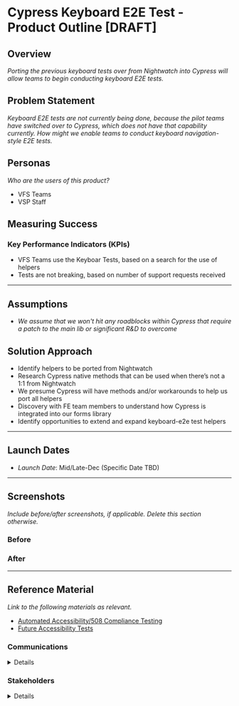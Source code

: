 # Cypress Keyboard E2E Test - Product Outline [DRAFT]

## Overview

*Porting the previous keyboard tests over from Nightwatch into Cypress will allow teams to begin conducting keyboard E2E tests.*

## Problem Statement
*Keyboard E2E tests are not currently being done, because the pilot teams have switched over to Cypress, which does not have that capability currently. How might we enable teams to conduct keyboard navigation-style E2E tests.*

## Personas
*Who are the users of this product?*
* VFS Teams
* VSP Staff

## Measuring Success

### Key Performance Indicators (KPIs)
* VFS Teams use the Keyboar Tests, based on a search for the use of helpers
* Tests are not breaking, based on number of support requests received

---

## Assumptions
- *We assume that we won't hit any roadblocks within Cypress that require a patch to the main lib or significant R&D to overcome*

## Solution Approach
- Identify helpers to be ported from Nightwatch
- Research Cypress native methods that can be used when there’s not a 1:1 from Nightwatch
- We presume Cypress will have methods and/or workarounds to help us port all helpers
- Discovery with FE team members to understand how Cypress is integrated into our forms library
- Identify opportunities to extend and expand keyboard-e2e test helpers

--- 

## Launch Dates
- *Launch Date*: Mid/Late-Dec (Specific Date TBD)

---
   
## Screenshots

_Include before/after screenshots, if applicable. Delete this section otherwise._

### Before

### After

---

## Reference Material

_Link to the following materials as relevant._

- [Automated Accessibility/508 Compliance Testing](https://github.com/department-of-veterans-affairs/va.gov-team/blob/master/platform/accessibility/testing/508-automated-testing.md)
- [Future Accessibility Tests](https://github.com/department-of-veterans-affairs/va.gov-team/blob/master/platform/accessibility/guidance/staging-review-processes.md#future-accessibility-tests)

### Communications

<details>

- Team Name: (VSP Testing Team)
- GitHub Label: 
- Slack channel: 
- Product POCs: Trevor Pierce, Noah Gelman

</details>

### Stakeholders

<details>
 
_What offices/departments are critical to make this initiative successful?_
 
</details>
